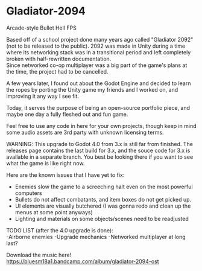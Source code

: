 # Gladiator-2094
Arcade-style Bullet Hell FPS

Based off of a school project done many years ago called "Gladiator 2092" (not to be released to the public). 
2092 was made in Unity during a time where its networking stack was in a transitional period and left completely broken with half-rewritten documentation.  
Since networked co-op multiplayer was a big part of the game's plans at the time, the project had to be cancelled.  

A few years later, I found out about the Godot Engine and decided to learn the ropes by porting the Unity game my friends and I worked on, 
and improving it any way I see fit. 

Today, it serves the purpose of being an open-source portfolio piece, and maybe one day a fully fleshed out and fun game. 

Feel free to use any code in here for your own projects, though keep in mind some audio assets are 3rd party with unknown licensing terms.

WARNING:
This upgrade to Godot 4.0 from 3.x is still far from finished. The releases page contains the last build for 3.x, and the souce code for 3.x is available in a separate branch. You best be looking there if you want to see what the game is like right now. 

Here are the  known issues that I have yet to fix:
- Enemies slow the game to a screeching halt even on the most powerful computers
- Bullets do not affect combatants, and item boxes do not get picked up.
- UI elements are visually butchered (I was gonna redo and clean up the menus at some point anyways)
- Lighting and materials on some objects/scenes need to be readjusted


TODO LIST (after the 4.0 upgrade is done):  
-Airborne enemies
-Upgrade mechanics
-Networked multiplayer at long last?

Download the music here! https://bluesm18a1.bandcamp.com/album/gladiator-2094-ost
